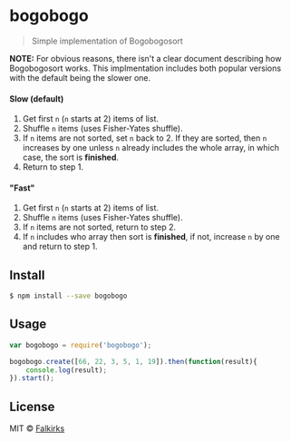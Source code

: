 bogobogo
========

> Simple implementation of Bogobogosort

**NOTE:** For obvious reasons, there isn't a clear document describing how Bogobogosort works. This implmentation includes both popular versions with the default being the slower one.

#### Slow (default)

1. Get first `n` (`n` starts at 2) items of list.
2. Shuffle `n` items (uses Fisher-Yates shuffle).
3. If `n` items are not sorted, set `n` back to 2. If they are sorted, then `n` increases by one unless `n` already includes the whole array, in which case, the sort is **finished**.
4. Return to step 1.

#### "Fast"
1. Get first `n` (`n` starts at 2) items of list.
2. Shuffle `n` items (uses Fisher-Yates shuffle).
3. If `n` items are not sorted, return to step 2. 
4. If `n` includes who array then sort is **finished**, if not, increase `n` by one and return to step 1.


## Install

```sh
$ npm install --save bogobogo
```


## Usage

```js
var bogobogo = require('bogobogo');

bogobogo.create([66, 22, 3, 5, 1, 19]).then(function(result){
	console.log(result);
}).start();
```


## License

MIT © [Falkirks](falkirks.com)

